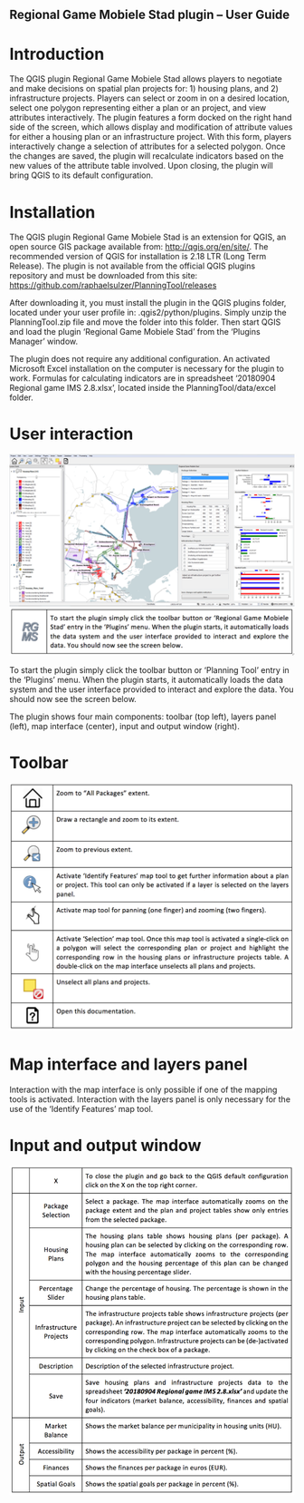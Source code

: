 ## Regional Game Mobiele Stad plugin – User Guide

# Introduction

The QGIS plugin Regional Game Mobiele Stad allows players to negotiate and make decisions on spatial plan projects for:  1) housing plans, and 2) infrastructure projects. Players can select or zoom in on a desired location, select one polygon representing either a plan or an project, and view attributes interactively. The plugin features a form docked on the right hand side of the screen, which allows display and modification of attribute values for either a housing plan or an infrastructure project.  With this form, players interactively change a selection of attributes for a selected polygon. Once the changes are saved, the plugin will recalculate indicators based on the new values of the attribute table involved. Upon closing, the plugin will bring QGIS to its default configuration.


# Installation

The QGIS plugin Regional Game Mobiele Stad is an extension for QGIS, an open source GIS package available from: http://qgis.org/en/site/. The recommended version of QGIS for installation is 2.18 LTR (Long Term Release). The plugin is not available from the official QGIS plugins repository and must be downloaded from this site: https://github.com/raphaelsulzer/PlanningTool/releases

After downloading it, you must install the plugin in the QGIS plugins folder, located under your user profile in: .qgis2/python/plugins. Simply unzip the PlanningTool.zip file and move the folder into this folder. Then start QGIS and load the plugin ‘Regional Game Mobiele Stad’ from the ‘Plugins Manager’ window.

The plugin does not require any additional configuration. An activated Microsoft Excel installation on the computer is necessary for the plugin to work. Formulas for calculating indicators are in spreadsheet ‘20180904 Regional game IMS 2.8.xlsx’, located inside the PlanningTool/data/excel folder.


# User interaction

![alt text](images/gui.png?raw=true "QGIS user interface with Regional Game Mobiele Stad")
![alt text](images/start.png?raw=true "Title")


To start the plugin simply click the toolbar button or ‘Planning Tool’ entry in the ‘Plugins’ menu. When the plugin starts, it automatically loads the data system and the user interface provided to interact and explore the data. You should now see the screen below.

The plugin shows four main components: toolbar (top left), layers panel (left), map interface (center), input and output window (right).


# Toolbar

![alt text](images/toolbar.png?raw=true "Title")


# Map interface and layers panel

Interaction with the map interface is only possible if one of the mapping tools is activated. Interaction with the layers panel is only necessary for the use of the ‘Identify Features’ map tool.


# Input and output window

![alt text](images/input_output.png?raw=true "Title")

